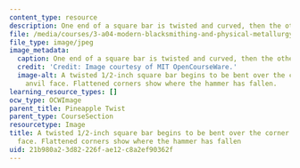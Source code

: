 ```yaml
---
content_type: resource
description: One end of a square bar is twisted and curved, then the other.
file: /media/courses/3-a04-modern-blacksmithing-and-physical-metallurgy-fall-2008/21b980a23d82226fae12c8a2ef90362f_102.jpg
file_type: image/jpeg
image_metadata:
  caption: One end of a square bar is twisted and curved, then the other.
  credit: 'Credit: Image courtesy of MIT OpenCourseWare.'
  image-alt: A twisted 1/2-inch square bar begins to be bent over the corner of the
    anvil face. Flattened corners show where the hammer has fallen.
learning_resource_types: []
ocw_type: OCWImage
parent_title: Pineapple Twist
parent_type: CourseSection
resourcetype: Image
title: A twisted 1/2-inch square bar begins to be bent over the corner of the anvil
  face. Flattened corners show where the hammer has fallen
uid: 21b980a2-3d82-226f-ae12-c8a2ef90362f
---
```

